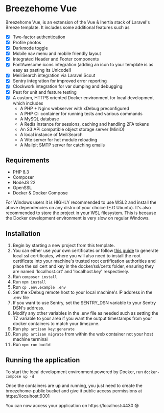# Breezehome Vue
Breezehome Vue, is an extension of the Vue & Inertia stack of Laravel's Breeze template. It includes some additional features such as
- [x] Two-factor authentication
- [x] Profile photos
- [x] Darkmode toggle
- [x] Mobile nav menu and mobile friendly layout
- [x] Integrated Header and Footer components
- [x] FontAwesome icons integration (adding an icon to your template is as easy as pasting its Unicode!)
- [x] MeiliSearch integration via Laravel Scout
- [x] Sentry integration for improved error reporting
- [x] Clockwork integration for var dumping and debugging
- [x] Pest for unit and feature testing
- [x] A custom, HTTPS oriented Docker environment for local development which includes
    - A PHP + Nginx webserver with xDebug preconfigured
    - A PHP Cli container for running tests and various commands
    - A MySQL database
    - A Redis instance for sessions, caching and handling 2FA tokens
    - An S3 API compatible object storage server (MinIO)
    - A local instance of MeiliSearch
    - A Vite server for hot module reloading
    - A Mailpit SMTP server for catching emails

## Requirements
- PHP 8.3
- Composer
- NodeJS 22
- OpenSSL
- Docker & Docker Compose

For Windows users it is HIGHLY recommended to use WSL2 and install the above dependencies on any distro of your choice (E.G Ubuntu). It's also recommended to store the project in your WSL filesystem. This is because the Docker development environment is very slow on regular Windows.

## Installation
1. Begin by starting a new project from this template.
2. You can either use your own certificates or follow [this guide](https://gist.github.com/cecilemuller/9492b848eb8fe46d462abeb26656c4f8) to generate local ssl certificates, where you will also need to install the root certificate into your machine's trusted root certification authorities and place the ssl cert and key in the docker/ssl/certs folder, ensuring they are named 'localhost.crt' and 'localhost.key' respectively.
3. Run `composer install`
4. Run `npm install`
5. Run `cp .env.example .env`
6. Set the xDebug remote host to your local machine's IP address in the .env file
7. If you want to use Sentry, set the SENTRY_DSN variable to your Sentry DSN's address.
8. Modify any other variables in the .env file as needed such as setting the TZ variable to your area if you want the output timestamps from your docker containers to match your timezone.
9. Run `php artisan key:generate`
10. Run `php artisan migrate` from within the web container not your host machine terminal
11. Run `npm run build`

## Running the application
To start the local development environment powered by Docker, run `docker-compose up -d`

Once the containers are up and running, you just need to create the breezehome-public bucket and give it public access permissions at https://localhost:9001

You can now access your application on https://localhost:4430 😎
